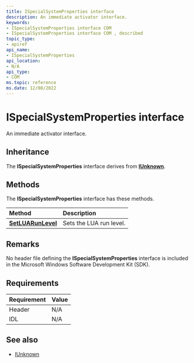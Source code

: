```yaml
---
title: ISpecialSystemProperties interface
description: An immediate activator interface.
keywords:
- ISpecialSystemProperties interface COM
- ISpecialSystemProperties interface COM , described
topic_type:
- apiref
api_name:
- ISpecialSystemProperties
api_location:
- N/A
api_type:
- COM
ms.topic: reference
ms.date: 12/08/2022
---
```


# ISpecialSystemProperties interface

An immediate activator interface.

## Inheritance

The **ISpecialSystemProperties** interface derives from [**IUnknown**](/windows/win32/api/unknwn/nn-unknwn-iunknown).

## Methods

The **ISpecialSystemProperties** interface has these methods.

| Method | Description |
|:-|:-|
| [**SetLUARunLevel**](nf-immact-ispecialsystemproperties-setluarunlevel.md) | Sets the LUA run level. |

## Remarks

No header file defining the **ISpecialSystemProperties** interface is included in the Microsoft Windows Software Development Kit (SDK).

## Requirements

| Requirement | Value |
|-|-|
| Header | N/A |
| IDL | N/A |

## See also

* [IUnknown](/windows/win32/api/unknwn/nn-unknwn-iunknown)
